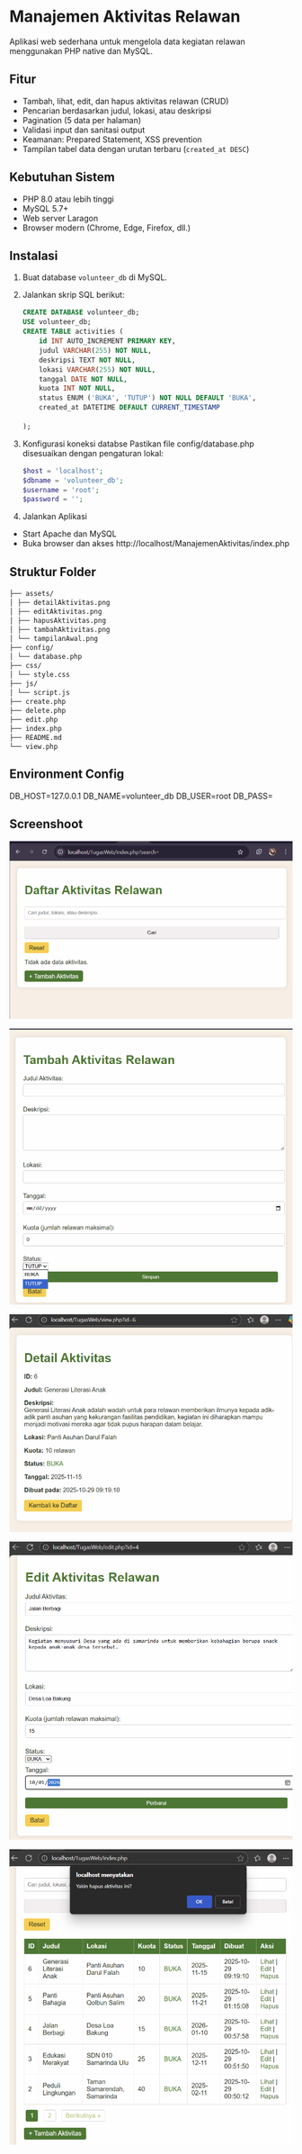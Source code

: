 # Manajemen Aktivitas Relawan
Aplikasi web sederhana untuk mengelola data kegiatan relawan menggunakan PHP native dan MySQL.

## Fitur
- Tambah, lihat, edit, dan hapus aktivitas relawan (CRUD)
- Pencarian berdasarkan judul, lokasi, atau deskripsi
- Pagination (5 data per halaman)
- Validasi input dan sanitasi output
- Keamanan: Prepared Statement, XSS prevention
- Tampilan tabel data dengan urutan terbaru (`created_at DESC`)

## Kebutuhan Sistem
- PHP 8.0 atau lebih tinggi
- MySQL 5.7+
- Web server Laragon
- Browser modern (Chrome, Edge, Firefox, dll.)

## Instalasi

1. Buat database `volunteer_db` di MySQL.
2. Jalankan skrip SQL berikut:
   ```sql
   CREATE DATABASE volunteer_db;
   USE volunteer_db;
   CREATE TABLE activities (
       id INT AUTO_INCREMENT PRIMARY KEY,
       judul VARCHAR(255) NOT NULL,
       deskripsi TEXT NOT NULL,
       lokasi VARCHAR(255) NOT NULL,
       tanggal DATE NOT NULL,
       kuota INT NOT NULL,
       status ENUM ('BUKA', 'TUTUP') NOT NULL DEFAULT 'BUKA',
       created_at DATETIME DEFAULT CURRENT_TIMESTAMP
       
   );


3. Konfigurasi koneksi databse
Pastikan file config/database.php disesuaikan dengan pengaturan lokal:

    ```php
    $host = 'localhost';
    $dbname = 'volunteer_db';
    $username = 'root';
    $password = '';
    ```

4. Jalankan Aplikasi
- Start Apache dan MySQL
- Buka browser dan akses
http://localhost/ManajemenAktivitas/index.php

## Struktur Folder

```/Manajemen Aktivitas
├── assets/
│ ├── detailAktivitas.png
│ ├── editAktivitas.png
│ ├── hapusAktivitas.png
│ ├── tambahAktivitas.png
│ └── tampilanAwal.png
├── config/
│ └── database.php
├── css/
│ └── style.css
├── js/
│ └── script.js
├── create.php
├── delete.php
├── edit.php
├── index.php
├── README.md
└── view.php
```


## Environment Config
DB_HOST=127.0.0.1
DB_NAME=volunteer_db
DB_USER=root
DB_PASS=

## Screenshoot

![alt text](./assets/tampilanAwal.png)

![alt text](./assets/tambahAktivitas.png)

![alt text](./assets/detailAktivitas.png)

![alt text](./assets/editAktivitas.png)

![alt text](./assets/hapusAktivitas.png)
